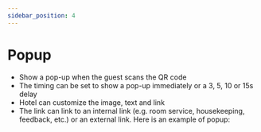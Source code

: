 ```yaml
---
sidebar_position: 4
---
```


# Popup

- Show a pop-up when the guest scans the QR code
- The timing can be set to show a pop-up immediately or a 3, 5, 10 or 15s delay
- Hotel can customize the image, text and link
- The link can link to an internal link (e.g. room service, housekeeping, feedback, etc.) or an external link.
  Here is an example of popup:

